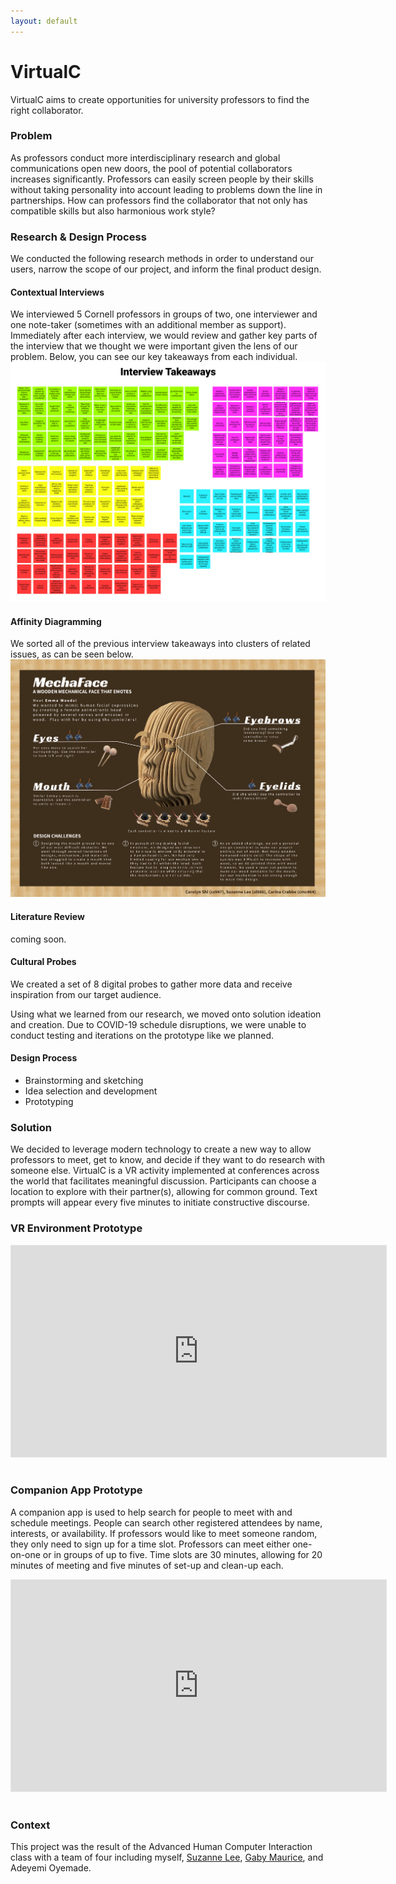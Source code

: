 ```yaml
---
layout: default
---
```


# VirtualC

VirtualC aims to create opportunities for university professors to find the right collaborator.

### Problem
As professors conduct more interdisciplinary research and global communications open new doors, the pool of potential collaborators increases significantly.
Professors can easily screen people by their skills without taking personality into account leading to problems down the line in partnerships. How can professors find the collaborator that not only has compatible skills but also harmonious work style?

### Research & Design Process
We conducted the following research methods in order to understand our users, narrow the scope of our project, and inform the final product design.

#### Contextual Interviews
We interviewed 5 Cornell professors in groups of two, one interviewer and one note-taker (sometimes with an additional member as support). Immediately after each interview, we would review and gather key parts of the interview that we thought we were important given the lens of our problem. Below, you can see our key takeaways from each individual. 
![Interview Takeaways](https://raw.githubusercontent.com/cs947/cs947.github.io/master/assets/img/interviewtakeaways.png)

#### Affinity Diagramming
We sorted all of the previous interview takeaways into clusters of related issues, as can be seen below. 
![Sorted Affinity Diagram](https://raw.githubusercontent.com/cs947/cs947.github.io/master/assets/img/mechaface.png)

#### Literature Review
coming soon.

#### Cultural Probes 
We created a set of 8 digital probes to gather more data and receive inspiration from our target audience. 

Using what we learned from our research, we moved onto solution ideation and creation. Due to COVID-19 schedule disruptions, we were unable to conduct testing and iterations on the prototype like we planned.

#### Design Process
* Brainstorming and sketching
* Idea selection and development
* Prototyping


### Solution
We decided to leverage modern technology to create a new way to allow professors to meet, get to know, and decide if they want to do research with someone else. VirtualC is a VR activity implemented at conferences across the world that facilitates meaningful discussion. Participants can choose a location to explore with their partner(s), allowing for common ground. Text prompts will appear every five minutes to initiate constructive discourse.

### VR Environment Prototype

<iframe style="border: 1px solid rgba(0, 0, 0, 0.1);" width="600" height="338" src="https://www.figma.com/embed?embed_host=share&url=https%3A%2F%2Fwww.figma.com%2Fproto%2FOHrqOPq9EYqCpu7hU3VmeU%2FVirtualC%3Fnode-id%3D1%253A3%26scaling%3Dscale-down&chrome=DOCUMENTATION" allowfullscreen></iframe> &nbsp;  

### Companion App Prototype

A companion app is used to help search for people to meet with and schedule meetings. People can search other registered attendees by name, interests, or availability. If professors would like to meet someone random, they only need to sign up for a time slot. Professors can meet either one-on-one or in groups of up to five. Time slots are 30 minutes, allowing for 20 minutes of meeting and five minutes of set-up and clean-up each.

<iframe style="border: 1px solid rgba(0, 0, 0, 0.1);" width="600" height="338" src="https://www.figma.com/embed?embed_host=share&url=https%3A%2F%2Fwww.figma.com%2Fproto%2FCAe3E8GvkzFolicrR9fMd6%2F4400-Affinity-Diagram%3Fnode-id%3D825%253A13409%26scaling%3Dscale-down&chrome=DOCUMENTATION" allowfullscreen></iframe> &nbsp;  

### Context

This project was the result of the Advanced Human Computer Interaction class with a team of four including myself, [Suzanne Lee](http://suzanneleeux.com/), [Gaby Maurice](https://www.clippings.me/gabymaurice), and Adeyemi Oyemade.
